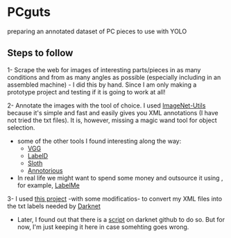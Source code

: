 # PCguts
preparing an annotated dataset of PC pieces to use with YOLO

## Steps to follow

1- Scrape the web for images of interesting parts/pieces in as many conditions and from as many angles as possible (especially including in an assembled machine) - I did this by hand. Since I am only making a prototype project and testing if it is going to work at all!

2- Annotate the images with the tool of choice. I used [ImageNet-Utils](https://github.com/tzutalin/ImageNet_Utils) because it's simple and fast and easily gives you XML annotations (I have not tried the txt files). It is, however, missing a magic wand tool for object selection.
  * some of the other tools I found interesting along the way:
    - [VGG](http://www.robots.ox.ac.uk/~vgg/software/via/)
    - [LabelD](https://sweppner.github.io/labeld/)
    - [Sloth](https://cvhci.anthropomatik.kit.edu/~baeuml/projects/a-universal-labeling-tool-for-computer-vision-sloth/)
    - [Annotorious](http://annotorious.github.io/)
  * In real life we might want to spend some money and outsource it using , for example, [LabelMe](http://labelme2.csail.mit.edu/Release3.0/browserTools/php/mechanical_turk.php)

3- I used [this project](https://github.com/SsaRu/voc-annotation-to-yolo-format) -with some modificatios- to convert my XML files into the txt labels needed by [Darknet](https://github.com/pjreddie/darknet)
  * Later, I found out that there is a [script](https://github.com/Guanghan/darknet/blob/master/scripts/voc_label.py) on darknet github to do so. But for now, I'm just keeping it here in case somehting goes wrong.
